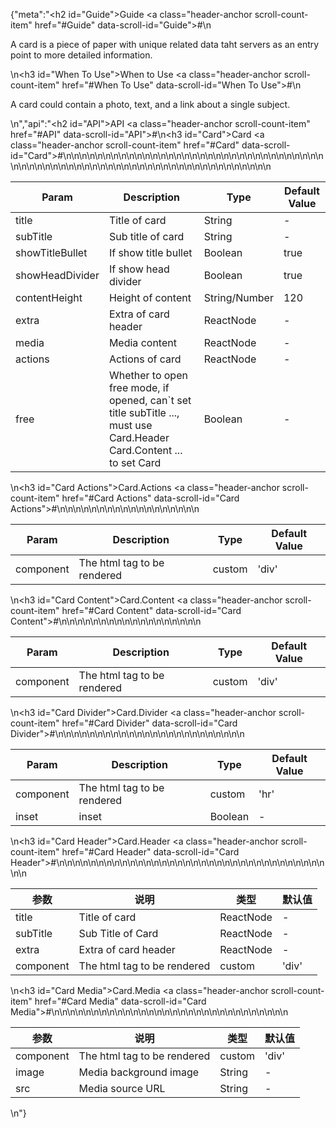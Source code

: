 {"meta":"<h2 id=\"Guide\">Guide <a class=\"header-anchor scroll-count-item\" href=\"#Guide\" data-scroll-id=\"Guide\">#</a></h2>\n<p>A card is a piece of paper with unique related data taht servers as an entry point to more detailed information.</p>\n<h3 id=\"When To Use\">When to Use <a class=\"header-anchor scroll-count-item\" href=\"#When To Use\" data-scroll-id=\"When To Use\">#</a></h3>\n<p>A card could contain a photo, text, and a link about a single subject.</p>\n","api":"<h2 id=\"API\">API <a class=\"header-anchor scroll-count-item\" href=\"#API\" data-scroll-id=\"API\">#</a></h2>\n<h3 id=\"Card\">Card <a class=\"header-anchor scroll-count-item\" href=\"#Card\" data-scroll-id=\"Card\">#</a></h3>\n<table>\n<thead>\n<tr>\n<th>Param</th>\n<th>Description</th>\n<th>Type</th>\n<th>Default Value</th>\n</tr>\n</thead>\n<tbody>\n<tr>\n<td>title</td>\n<td>Title of card</td>\n<td>String</td>\n<td>-</td>\n</tr>\n<tr>\n<td>subTitle</td>\n<td>Sub title of card</td>\n<td>String</td>\n<td>-</td>\n</tr>\n<tr>\n<td>showTitleBullet</td>\n<td>If show title bullet</td>\n<td>Boolean</td>\n<td>true</td>\n</tr>\n<tr>\n<td>showHeadDivider</td>\n<td>If show head divider</td>\n<td>Boolean</td>\n<td>true</td>\n</tr>\n<tr>\n<td>contentHeight</td>\n<td>Height of content</td>\n<td>String/Number</td>\n<td>120</td>\n</tr>\n<tr>\n<td>extra</td>\n<td>Extra of card header</td>\n<td>ReactNode</td>\n<td>-</td>\n</tr>\n<tr>\n<td>media</td>\n<td>Media content</td>\n<td>ReactNode</td>\n<td>-</td>\n</tr>\n<tr>\n<td>actions</td>\n<td>Actions of card</td>\n<td>ReactNode</td>\n<td>-</td>\n</tr>\n<tr>\n<td>free</td>\n<td>Whether to open free mode, if opened, can`t set title subTitle ..., must use Card.Header Card.Content ... to set Card</td>\n<td>Boolean</td>\n<td>-</td>\n</tr>\n</tbody>\n</table>\n<h3 id=\"Card Actions\">Card.Actions <a class=\"header-anchor scroll-count-item\" href=\"#Card Actions\" data-scroll-id=\"Card Actions\">#</a></h3>\n<table>\n<thead>\n<tr>\n<th>Param</th>\n<th>Description</th>\n<th>Type</th>\n<th>Default Value</th>\n</tr>\n</thead>\n<tbody>\n<tr>\n<td>component</td>\n<td>The html tag to be rendered</td>\n<td>custom</td>\n<td>'div'</td>\n</tr>\n</tbody>\n</table>\n<h3 id=\"Card Content\">Card.Content <a class=\"header-anchor scroll-count-item\" href=\"#Card Content\" data-scroll-id=\"Card Content\">#</a></h3>\n<table>\n<thead>\n<tr>\n<th>Param</th>\n<th>Description</th>\n<th>Type</th>\n<th>Default Value</th>\n</tr>\n</thead>\n<tbody>\n<tr>\n<td>component</td>\n<td>The html tag to be rendered</td>\n<td>custom</td>\n<td>'div'</td>\n</tr>\n</tbody>\n</table>\n<h3 id=\"Card Divider\">Card.Divider <a class=\"header-anchor scroll-count-item\" href=\"#Card Divider\" data-scroll-id=\"Card Divider\">#</a></h3>\n<table>\n<thead>\n<tr>\n<th>Param</th>\n<th>Description</th>\n<th>Type</th>\n<th>Default Value</th>\n</tr>\n</thead>\n<tbody>\n<tr>\n<td>component</td>\n<td>The html tag to be rendered</td>\n<td>custom</td>\n<td>'hr'</td>\n</tr>\n<tr>\n<td>inset</td>\n<td>inset</td>\n<td>Boolean</td>\n<td>-</td>\n</tr>\n</tbody>\n</table>\n<h3 id=\"Card Header\">Card.Header <a class=\"header-anchor scroll-count-item\" href=\"#Card Header\" data-scroll-id=\"Card Header\">#</a></h3>\n<table>\n<thead>\n<tr>\n<th>参数</th>\n<th>说明</th>\n<th>类型</th>\n<th>默认值</th>\n</tr>\n</thead>\n<tbody>\n<tr>\n<td>title</td>\n<td>Title of card</td>\n<td>ReactNode</td>\n<td>-</td>\n</tr>\n<tr>\n<td>subTitle</td>\n<td>Sub Title of Card</td>\n<td>ReactNode</td>\n<td>-</td>\n</tr>\n<tr>\n<td>extra</td>\n<td>Extra of card header</td>\n<td>ReactNode</td>\n<td>-</td>\n</tr>\n<tr>\n<td>component</td>\n<td>The html tag to be rendered</td>\n<td>custom</td>\n<td>'div'</td>\n</tr>\n</tbody>\n</table>\n<h3 id=\"Card Media\">Card.Media <a class=\"header-anchor scroll-count-item\" href=\"#Card Media\" data-scroll-id=\"Card Media\">#</a></h3>\n<table>\n<thead>\n<tr>\n<th>参数</th>\n<th>说明</th>\n<th>类型</th>\n<th>默认值</th>\n</tr>\n</thead>\n<tbody>\n<tr>\n<td>component</td>\n<td>The html tag to be rendered</td>\n<td>custom</td>\n<td>'div'</td>\n</tr>\n<tr>\n<td>image</td>\n<td>Media  background image</td>\n<td>String</td>\n<td>-</td>\n</tr>\n<tr>\n<td>src</td>\n<td>Media source URL</td>\n<td>String</td>\n<td>-</td>\n</tr>\n</tbody>\n</table>\n"}